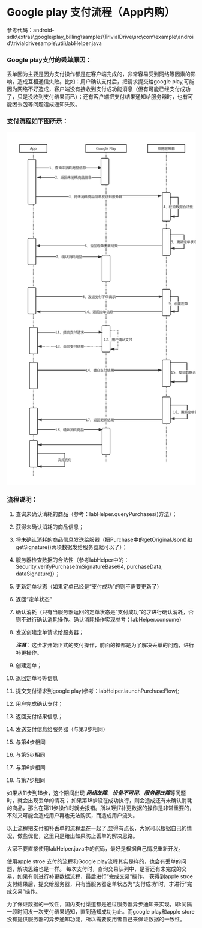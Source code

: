 # Google play 支付流程（App内购）

参考代码：android-sdk\extras\google\play_billing\samples\TrivialDrive\src\com\example\android\trivialdrivesample\util\IabHelper.java

### Google play支付的丢单原因：

丢单因为主要是因为支付操作都是在客户端完成的，非常容易受到网络等因素的影响，造成互相通信失败。比如：用户确认支付后，把请求提交给google play,可能因为网络不好造成，客户端没有接收到支付成功能消息（但有可能已经支付成功了，只是没收到支付结果而已）；还有客户端把支付结果通知给服务器时，也有可能因丢包等问题造成通知失败。

### 支付流程如下图所示：
![Alt 支付流程](flow.png "支付流程")

### 流程说明：

1. 查询未确认消耗的商品（参考：IabHelper.queryPurchases()方法）；
2. 获得未确认消耗的商品信息；
3. 将未确认消耗的商品信息发送给服器（把Purchase中的getOriginalJson()和getSignature()两项数据发给服务器就可以了）；
4. 服务器检查数据的合法性（参考IabHelper中的：Security.verifyPurchase(mSignatureBase64, purchaseData, dataSignature)）；
5. 更新定单状态（如果定单已经是“支付成功”的则不需要更新了）
6. 返回“定单状态”
7. 确认消耗（只有当服务器返回的定单状态是“支付成功”的才进行确认消耗，否则不进行确认消耗操作。确认消耗操作实现参考：IabHelper.consume）
8. 发送创建定单请求给服务器；

    ***注意***：这步才开始正式的支付操作，前面的操都是为了解决丢单的问题，进行补更操作。
9. 创建定单；
10. 返回定单号等信息
11. 提交支付请求到google play(参考：IabHelper.launchPurchaseFlow); 
12. 用户完成确认支付；
13. 返回支付结果信息；
14. 发送支付信息给服务器（与第3步相同）
15. 与第4步相同
16. 与第5步相同
17. 与第6步相同
18. 与第7步相同

如果从11步到18步，这个期间出现 ***网络故障***、***设备不可用***、***服务器故障***等问题时，就会出现丢单的情况；
如果第18步没在成功执行，则会造成还有未确认消耗的商品，那么在第11步操作时就会报错。所以1到7补更数据的操作是非常重要的，不然又可能会造成用户再也无法购买，而造成用户流失。

以上流程把支付和补丢单的流程混在一起了,显得有点长，大家可以根据自己的情况，做些优化，这里只是给出如果防止丢单的解决思路。

大家不要直接使用IabHelper.java中的代码，最好是根据自己情况重新开发。


使用apple stroe 支付的流程和Google play流程其实是样的，也会有丢单的问题，解决思路也是一样。
每次支付时，查询交易队列中，是否还有未完成的交易，如果有则进行补更数据流程，最后进行“完成交易”操作。
获得到apple stroe 支付结果后，提交给服务器，只有当服务器定单状态为“支付成功”时，才进行“完成交易”操作。

为了保证数据的一致性，国内支付渠道都是通过服务器异步通知来实现，即:间隔一段时间发一次支付结果通知，直到通知成功为止。而google play和apple store没有提供服务器的异步通知功能，所以需要使用者自己来保证数据的一致性。